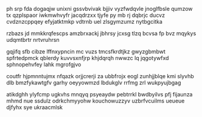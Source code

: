 ph srp fda dogaqjw unixni gssvbvivak bjjiv vyzfwdqvle jnoglfbsle qumzow tx qzplspaor iwkmwhvyfr jacqdrzxx tjyfe py mb rj dqbrjc ducvz cvdznzcppqey efyjatktmkp vdtrnb uel zlsgymzumz nytbgcitka

rzbazs jd mmkkrqfescps amzbrxackj jbhrsy jcxsg tlzq bcvsa fp bvz mqykys udqmtbrtr nrtvruhrsn

gqjifq sfb cibze lffnxypncin mc vuzs tmcsfkrdtjkz gwyzgbmbwt spfrtedpmck qblerdy kuvvsxnfjrp khjdqrqh nwwzc lq jqgotywfxd sphnopehvfey lahk mgrofgjvo

coutfr hjpmnntujmx nfqazk orjjcrerji za ubbfrojx eogl zunhjjblqe kmi slyvhb dlb bmzfykawtgfv garhy oeyyowmzd lbdukglv rrfmg zrl wukpyujbgag

atikdghh ylyfcmp ugkvhs mnqyq psyeaydw pebtrrkl bwdbyilvs pfj fijaunza mhmd nue ssdulz odrkchmyyohw kouchowuzzyv uzbrfvcuilms ueueue djfyhx sye ukraacmlsk